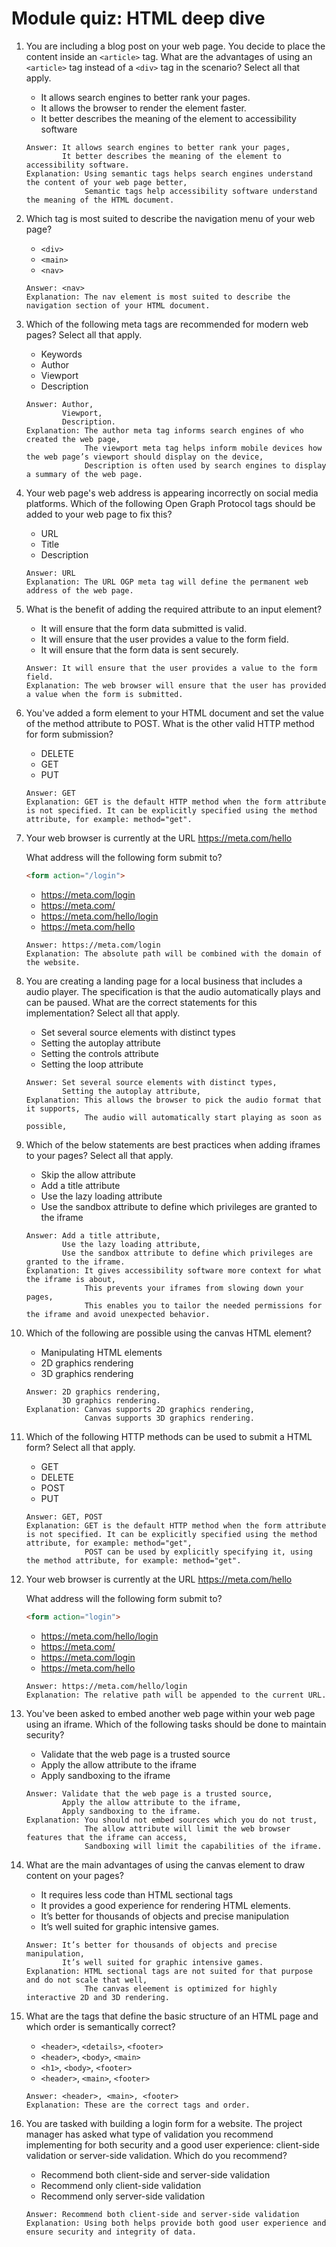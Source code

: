 # Module quiz: HTML deep dive

1. You are including a blog post on your web page. You decide to place the content inside an `<article>` tag. What are the advantages of using an `<article>` tag instead of a `<div>` tag in the scenario? Select all that apply.
    - It allows search engines to better rank your pages.
    - It allows the browser to render the element faster.
    - It better describes the meaning of the element to accessibility software
    ```
    Answer: It allows search engines to better rank your pages,
            It better describes the meaning of the element to accessibility software.
    Explanation: Using semantic tags helps search engines understand the content of your web page better,
                 Semantic tags help accessibility software understand the meaning of the HTML document.
    ```
    
2. Which tag is most suited to describe the navigation menu of your web page?
    - `<div>`
    - `<main>`
    - `<nav>`
    ```
    Answer: <nav>
    Explanation: The nav element is most suited to describe the navigation section of your HTML document.
    ```
    
3. Which of the following meta tags are recommended for modern web pages? Select all that apply.
    - Keywords
    - Author
    - Viewport
    - Description
    ```
    Answer: Author,
            Viewport,
            Description.
    Explanation: The author meta tag informs search engines of who created the web page,
                 The viewport meta tag helps inform mobile devices how the web page’s viewport should display on the device,
                 Description is often used by search engines to display a summary of the web page.
    ```
    
4. Your web page's web address is appearing incorrectly on social media platforms. Which of the following Open Graph Protocol tags should be added to your web page to fix this?
    - URL
    - Title
    - Description
    ```
    Answer: URL
    Explanation: The URL OGP meta tag will define the permanent web address of the web page.
    ```
    
5. What is the benefit of adding the required attribute to an input element?
    - It will ensure that the form data submitted is valid.
    - It will ensure that the user provides a value to the form field.
    - It will ensure that the form data is sent securely.
    ```
    Answer: It will ensure that the user provides a value to the form field.
    Explanation: The web browser will ensure that the user has provided a value when the form is submitted.
    ```
    
6. You've added a form element to your HTML document and set the value of the method attribute to POST. What is the other valid HTTP method for form submission?
    - DELETE
    - GET
    - PUT
    ```
    Answer: GET
    Explanation: GET is the default HTTP method when the form attribute is not specified. It can be explicitly specified using the method attribute, for example: method="get".
    ```
    
7. Your web browser is currently at the URL https://meta.com/hello

    What address will the following form submit to?
    ```html
    <form action="/login">
    ```
    - https://meta.com/login
    - https://meta.com/
    - https://meta.com/hello/login
    - https://meta.com/hello
    ```
    Answer: https://meta.com/login
    Explanation: The absolute path will be combined with the domain of the website.
    ```
    
8. You are creating a landing page for a local business that includes a audio player. The specification is that the audio automatically plays and can be paused. What are the correct statements for this implementation? Select all that apply.
    - Set several source elements with distinct types
    - Setting the autoplay attribute
    - Setting the controls attribute
    - Setting the loop attribute
    ```
    Answer: Set several source elements with distinct types,
            Setting the autoplay attribute,
    Explanation: This allows the browser to pick the audio format that it supports,
                 The audio will automatically start playing as soon as possible,
    ```
    
9. Which of the below statements are best practices when adding iframes to your pages? Select all that apply.
    - Skip the allow attribute
    - Add a title attribute
    - Use the lazy loading attribute
    - Use the sandbox attribute to define which privileges are granted to the iframe
    ```
    Answer: Add a title attribute,
            Use the lazy loading attribute,
            Use the sandbox attribute to define which privileges are granted to the iframe.
    Explanation: It gives accessibility software more context for what the iframe is about,
                 This prevents your iframes from slowing down your pages,
                 This enables you to tailor the needed permissions for the iframe and avoid unexpected behavior.
    ```
    
10. Which of the following are possible using the canvas HTML element?
    - Manipulating HTML elements
    - 2D graphics rendering
    - 3D graphics rendering
    ```
    Answer: 2D graphics rendering,
            3D graphics rendering.
    Explanation: Canvas supports 2D graphics rendering,
                 Canvas supports 3D graphics rendering.
    ```
    
11. Which of the following HTTP methods can be used to submit a HTML form? Select all that apply.
    - GET
    - DELETE
    - POST
    - PUT
    ```
    Answer: GET, POST
    Explanation: GET is the default HTTP method when the form attribute is not specified. It can be explicitly specified using the method attribute, for example: method="get",
                 POST can be used by explicitly specifying it, using the method attribute, for example: method="get".
    ```
    
12. Your web browser is currently at the URL https://meta.com/hello

    What address will the following form submit to?
    ```html
    <form action="login">
    ```
    - https://meta.com/hello/login
    - https://meta.com/
    - https://meta.com/login
    - https://meta.com/hello
    ```
    Answer: https://meta.com/hello/login
    Explanation: The relative path will be appended to the current URL.
    ```

13. You've been asked to embed another web page within your web page using an iframe. Which of the following tasks should be done to maintain security?
    - Validate that the web page is a trusted source
    - Apply the allow attribute to the iframe
    - Apply sandboxing to the iframe
    ```
    Answer: Validate that the web page is a trusted source,
            Apply the allow attribute to the iframe,
            Apply sandboxing to the iframe.
    Explanation: You should not embed sources which you do not trust,
                 The allow attribute will limit the web browser features that the iframe can access,
                 Sandboxing will limit the capabilities of the iframe.
    ```

14. What are the main advantages of using the canvas element to draw content on your pages?
    - It requires less code than HTML sectional tags
    - It provides a good experience for rendering HTML elements.
    - It’s better for thousands of objects and precise manipulation
    - It’s well suited for graphic intensive games.
    ```
    Answer: It’s better for thousands of objects and precise manipulation,
            It’s well suited for graphic intensive games.
    Explanation: HTML sectional tags are not suited for that purpose and do not scale that well,
                 The canvas eleement is optimized for highly interactive 2D and 3D rendering.
    ```

15. What are the tags that define the basic structure of an HTML page and which order is semantically correct?
    - `<header>`, `<details>`, `<footer>`
    - `<header>`, `<body>`, `<main>`
    - `<h1>`, `<body>`, `<footer>`
    - `<header>`, `<main>`, `<footer>`
    ```
    Answer: <header>, <main>, <footer>
    Explanation: These are the correct tags and order. 
    ```

16. You are tasked with building a login form for a website. The project manager has asked what type of validation you recommend implementing for both security and a good user experience: client-side validation or server-side validation. Which do you recommend?
    - Recommend both client-side and server-side validation
    - Recommend only client-side validation
    - Recommend only server-side validation
    ```
    Answer: Recommend both client-side and server-side validation
    Explanation: Using both helps provide both good user experience and ensure security and integrity of data.
    ```
